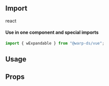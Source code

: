## Import

react

#### Use in one component and special imports

```js
import { wExpandable } from "@warp-ds/vue";
```

## Usage

## Props

<api-table type="vue" component="Expandable" />
